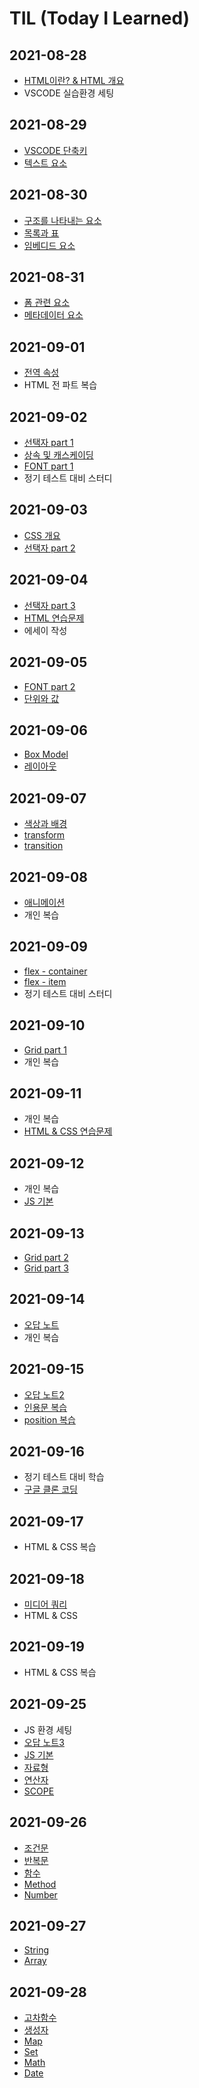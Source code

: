 # TIL (Today I Learned)

## 2021-08-28
* [HTML이란? & HTML 개요](https://github.com/tsun0705/TIL/blob/main/HTML/HTML.md "HTML")
* VSCODE 실습환경 세팅

## 2021-08-29
* [VSCODE 단축키](https://github.com/tsun0705/TIL/blob/main/VSCODE%20%EB%8B%A8%EC%B6%95%ED%82%A4.md "VSCODE")
* [텍스트 요소](https://github.com/tsun0705/TIL/blob/main/HTML/%ED%85%8D%EC%8A%A4%ED%8A%B8%20%EC%9A%94%EC%86%8C.md "HTML")

## 2021-08-30
* [구조를 나타내는 요소](https://github.com/tsun0705/TIL/blob/main/HTML/%EA%B5%AC%EC%A1%B0%EB%A5%BC%20%EB%82%98%ED%83%80%EB%82%B4%EB%8A%94%20%EC%9A%94%EC%86%8C.md "HTML")   
* [목록과 표](https://github.com/tsun0705/TIL/blob/main/HTML/%EB%AA%A9%EB%A1%9D%EA%B3%BC%20%ED%91%9C.md "HTML")
* [임베디드 요소](https://github.com/tsun0705/TIL/blob/main/HTML/%EC%9E%84%EB%B2%A0%EB%94%94%EB%93%9C%20%EC%9A%94%EC%86%8C.md "HTML")

## 2021-08-31
* [폼 관련 요소](https://github.com/tsun0705/TIL/blob/main/HTML/%ED%8F%BC%20%EA%B4%80%EB%A0%A8%20%EC%9A%94%EC%86%8C.md "HTML")
* [메타데이터 요소](https://github.com/tsun0705/TIL/blob/main/HTML/%EB%A9%94%ED%83%80%EB%8D%B0%EC%9D%B4%ED%84%B0%20%EC%9A%94%EC%86%8C.md "HTML")

## 2021-09-01
* [전역 속성](https://github.com/tsun0705/TIL/blob/main/HTML/%EC%A0%84%EC%97%AD%20%EC%86%8D%EC%84%B1.md "HTML")
* HTML 전 파트 복습

## 2021-09-02
* [선택자 part 1](https://github.com/tsun0705/TIL/blob/main/CSS/%EC%84%A0%ED%83%9D%EC%9E%90%20part%201.md "CSS")
* [상속 및 캐스케이딩](https://github.com/tsun0705/TIL/blob/main/CSS/%EC%83%81%EC%86%8D%20%EB%B0%8F%20%EC%BA%90%EC%8A%A4%EC%BC%80%EC%9D%B4%EB%94%A9.md "CSS")
* [FONT part 1](https://github.com/tsun0705/TIL/blob/main/CSS/FONT%20part%201.md "CSS")
* 정기 테스트 대비 스터디

## 2021-09-03
* [CSS 개요](https://github.com/tsun0705/TIL/blob/main/CSS/CSS%20%EA%B0%9C%EC%9A%94.md "CSS")
* [선택자 part 2](https://github.com/tsun0705/TIL/blob/main/CSS/%EC%84%A0%ED%83%9D%EC%9E%90%20part%202.md "CSS")

## 2021-09-04
* [선택자 part 3](https://github.com/tsun0705/TIL/blob/main/CSS/%EC%84%A0%ED%83%9D%EC%9E%90%20part%203.md "CSS")
* [HTML 연습문제](https://github.com/tsun0705/TIL/blob/main/%EB%AC%B8%EC%A0%9C/HTML%20%EC%97%B0%EC%8A%B5%EB%AC%B8%EC%A0%9C.md "HTML")
* 에세이 작성

## 2021-09-05
* [FONT part 2](https://github.com/tsun0705/TIL/blob/main/CSS/FONT%20part%202.md "CSS")
* [단위와 값](https://github.com/tsun0705/TIL/blob/main/CSS/%EB%8B%A8%EC%9C%84%EC%99%80%20%EA%B0%92.md "CSS")

## 2021-09-06
* [Box Model](https://github.com/tsun0705/TIL/blob/main/CSS/Box%20Model.md "CSS")
* [레이아웃](https://github.com/tsun0705/TIL/blob/main/CSS/%EB%A0%88%EC%9D%B4%EC%95%84%EC%9B%83.md "CSS") 

## 2021-09-07
* [색상과 배경](https://github.com/tsun0705/TIL/blob/main/CSS/%EC%83%89%EC%83%81%EA%B3%BC%20%EB%B0%B0%EA%B2%BD.md "CSS") 
* [transform](https://github.com/tsun0705/TIL/blob/main/CSS/transform.md "CSS") 
* [transition](https://github.com/tsun0705/TIL/blob/main/CSS/transition.md "CSS") 

## 2021-09-08
* [애니메이션](https://github.com/tsun0705/TIL/blob/main/CSS/%EC%95%A0%EB%8B%88%EB%A9%94%EC%9D%B4%EC%85%98.md "CSS") 
* 개인 복습

## 2021-09-09
* [flex - container](https://github.com/tsun0705/TIL/blob/main/CSS/Flexbox%20part%201.md "CSS")
* [flex - item](https://github.com/tsun0705/TIL/blob/main/CSS/Flexbox%20part%202.md "CSS")
* 정기 테스트 대비 스터디

## 2021-09-10
* [Grid part 1](https://github.com/tsun0705/TIL/blob/main/CSS/Grid%20part%201.md "CSS")
* 개인 복습

## 2021-09-11
* 개인 복습
* [HTML & CSS 연습문제](https://github.com/tsun0705/TIL/blob/main/%EB%AC%B8%EC%A0%9C/HTML%20%26%20CSS%20%EC%97%B0%EC%8A%B5%EB%AC%B8%EC%A0%9C.md "HTML & CSS") 
 
## 2021-09-12
* 개인 복습 
* [JS 기본](https://github.com/tsun0705/TIL/blob/main/JavaScript/JS%20%EA%B8%B0%EB%B3%B8.md "JS") 

## 2021-09-13
* [Grid part 2](https://github.com/tsun0705/TIL/blob/main/CSS/Grid%20part%202.md "CSS") 
* [Grid part 3](https://github.com/tsun0705/TIL/blob/main/CSS/Grid%20part%203.md "CSS") 

## 2021-09-14
* [오답 노트](https://github.com/tsun0705/TIL/blob/main/%EB%AC%B8%EC%A0%9C/%EC%A0%95%EA%B8%B0%20%ED%85%8C%EC%8A%A4%ED%8A%B8%20%EC%98%A4%EB%8B%B5%ED%92%80%EC%9D%B4.md "오답 노트")
* 개인 복습 

## 2021-09-15
* [오답 노트2](https://github.com/tsun0705/TIL/blob/main/%EB%AC%B8%EC%A0%9C/%EB%B9%84%EC%A0%95%EA%B8%B0%20%ED%85%8C%EC%8A%A4%ED%8A%B8%20%EC%98%A4%EB%8B%B5%ED%92%80%EC%9D%B4.md "오답 노트")
* [인용문 복습](https://github.com/tsun0705/TIL/blob/main/%EB%B3%B5%EC%8A%B5/%EC%9D%B8%EC%9A%A9%EB%AC%B8.md "HTML")
* [position 복습](https://github.com/tsun0705/TIL/blob/main/%EB%B3%B5%EC%8A%B5/position.md "CSS") 

## 2021-09-16
* 정기 테스트 대비 학습
* [구글 클론 코딩](https://github.com/tsun0705/Google-Clone-Coding "Clone Coding") 

## 2021-09-17
* HTML & CSS 복습 

## 2021-09-18
* [미디어 쿼리](https://github.com/tsun0705/TIL/blob/main/CSS/%40media.md "CSS") 
* HTML & CSS 

## 2021-09-19
* HTML & CSS 복습 

## 2021-09-25
* JS 환경 세팅
* [오답 노트3](https://github.com/tsun0705/TIL/blob/main/%EB%AC%B8%EC%A0%9C/%EC%A0%95%EA%B8%B0%20%ED%85%8C%EC%8A%A4%ED%8A%B8%20%EC%98%A4%EB%8B%B5%ED%92%80%EC%9D%B42.md "오답 노트") 
* [JS 기본](https://github.com/tsun0705/TIL/blob/main/JavaScript/JS%20%EA%B8%B0%EB%B3%B82.md "JS") 
* [자료형](https://github.com/tsun0705/TIL/blob/main/JavaScript/%EC%9E%90%EB%A3%8C%ED%98%95.md "JS") 
* [연산자](https://github.com/tsun0705/TIL/blob/main/JavaScript/%EC%97%B0%EC%82%B0%EC%9E%90.md "JS") 
* [SCOPE](https://github.com/tsun0705/TIL/blob/main/JavaScript/Scope.md "JS") 

## 2021-09-26
* [조건문](https://github.com/tsun0705/TIL/blob/main/JavaScript/%EC%A1%B0%EA%B1%B4%EB%AC%B8.md "JS") 
* [반복문](https://github.com/tsun0705/TIL/blob/main/JavaScript/%EB%B0%98%EB%B3%B5%EB%AC%B8.md "JS") 
* [함수](https://github.com/tsun0705/TIL/blob/main/JavaScript/%ED%95%A8%EC%88%98.md "JS") 
* [Method](https://github.com/tsun0705/TIL/blob/main/JavaScript/Method.md "JS") 
* [Number](https://github.com/tsun0705/TIL/blob/main/JavaScript/Number.md "JS") 

## 2021-09-27
* [String](https://github.com/tsun0705/TIL/blob/main/JavaScript/String.md "JS") 
* [Array](https://github.com/tsun0705/TIL/blob/main/JavaScript/Array.md "JS") 

## 2021-09-28
* [고차함수](https://github.com/tsun0705/TIL/blob/main/JavaScript/%EA%B3%A0%EC%B0%A8%ED%95%A8%EC%88%98.md "JS") 
* [생성자](https://github.com/tsun0705/TIL/blob/main/JavaScript/%EC%83%9D%EC%84%B1%EC%9E%90.md "JS")
* [Map](https://github.com/tsun0705/TIL/blob/main/JavaScript/Map.md "JS")  
* [Set](https://github.com/tsun0705/TIL/blob/main/JavaScript/Set.md "JS") 
* [Math](https://github.com/tsun0705/TIL/blob/main/JavaScript/Math.md "JS") 
* [Date](https://github.com/tsun0705/TIL/blob/main/JavaScript/Date.md "JS")
